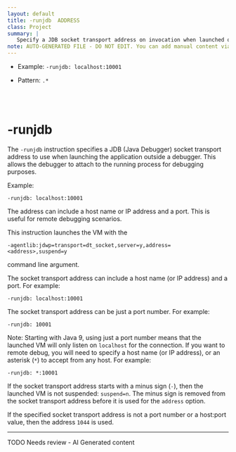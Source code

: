 ```yaml
---
layout: default
title: -runjdb  ADDRESS
class: Project
summary: |
   Specify a JDB socket transport address on invocation when launched outside a debugger so the debugger can attach later.
note: AUTO-GENERATED FILE - DO NOT EDIT. You can add manual content via same filename in ext folder. 
---
```


- Example: `-runjdb: localhost:10001`

- Pattern: `.*`

<!-- Manual content from: ext/runjdb.md --><br /><br />

# -runjdb

The `-runjdb` instruction specifies a JDB (Java Debugger) socket transport address to use when launching the application outside a debugger. This allows the debugger to attach to the running process for debugging purposes.

Example:

```
-runjdb: localhost:10001
```

The address can include a host name or IP address and a port. This is useful for remote debugging scenarios.

This instruction launches the VM with the

    -agentlib:jdwp=transport=dt_socket,server=y,address=<address>,suspend=y
 
 command line argument.

The socket transport address can include a host name (or IP address) and a port. For example:

    -runjdb: localhost:10001

The socket transport address can be just a port number. For example:

    -runjdb: 10001

Note: Starting with Java 9, using just a port number means that the launched VM will only listen on `localhost` for the connection. If you want to remote debug, you will need to specify a host name (or IP address), or an asterisk (`*`) to accept from any host. For example:

    -runjdb: *:10001

If the socket transport address starts with a minus sign (`-`), then the launched VM is not suspended: `suspend=n`. The minus sign is removed from the socket transport address before it is used for the `address` option.

If the specified socket transport address is not a port number or a host:port value, then the address `1044` is used.


<hr />
TODO Needs review - AI Generated content
